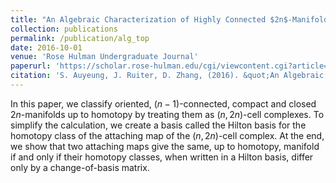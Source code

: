 ```yaml
---
title: "An Algebraic Characterization of Highly Connected $2n$-Manifolds"
collection: publications
permalink: /publication/alg_top
date: 2016-10-01
venue: 'Rose Hulman Undergraduate Journal'
paperurl: 'https://scholar.rose-hulman.edu/cgi/viewcontent.cgi?article=1333&context=rhumj'
citation: 'S. Auyeung, J. Ruiter, D. Zhang, (2016). &quot;An Algebraic Characterization of Highly Connected $2n$-Manifolds.&quot; <i>Rose Hulman Undergraduate Journal</i>. 17(2).'
---
```

In this paper, we classify oriented, $(n-1)$-connected, compact and closed $2n$-manifolds up
to homotopy by treating them as $(n, 2n)$-cell complexes. To simplify the calculation,
we create a basis called the Hilton basis for the homotopy class of the attaching map
of the $(n, 2n)$-cell complex. At the end, we show that two attaching maps give the
same, up to homotopy, manifold if and only if their homotopy classes, when written
in a Hilton basis, differ only by a change-of-basis matrix.
